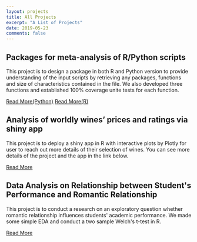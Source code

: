 ```yaml
---
layout: projects
title: All Projects
excerpt: "A List of Projects"
date: 2019-05-23
comments: false
---
```


## Packages for meta-analysis of R/Python scripts
This project is to design a package in both R and Python version to provide understanding of the input scripts by retrieving any
packages, functions and size of characteristics contained in the file. We also developed three functions and established 100% coverage unite tests for each function.

[Read More(Python)](https://github.com/zxzzhangg/LibRely-Py-)
[Read More(R)](https://github.com/zxzzhangg/LibRely-R-)


## Analysis of worldly wines’ prices and ratings via shiny app
This project is to deploy a shiny app in R with interactive plots by Plotly for user to reach out more details of their selection of wines. You can see more details of the project and the app in the link below.

[Read More](https://github.com/zxzzhangg/worldly-wines)


## Data Analysis on Relationship between Student's Performance and Romantic Relationship
This project is to conduct a research on an exploratory question whether romantic relationship influences students' academic performance. We made some simple EDA and conduct a two sample Welch's t-test in R.

[Read More](https://github.com/zxzzhangg/student_performance)
